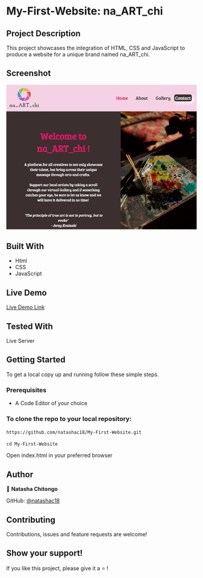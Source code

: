 # My-First-Website: na_ART_chi

## Project Description 

This project showcases the integration of HTML, CSS and JavaScript to produce a website for a unique brand named na_ART_chi.

## Screenshot

![Screenshot](screenshot.PNG)

## Built With

- Html
- CSS
- JavaScript

## Live Demo

[Live Demo Link]( https://natashac18.github.io/My-First-Website/)

## Tested With

Live Server

## Getting Started

To get a local copy up and running follow these simple steps.
### Prerequisites
- A Code Editor of your choice

### To clone the repo to your local repository:
`https://github.com/natashac18/My-First-Website.git`

`cd My-First-Website`

Open index.html in your preferred browser

## Author

:bust_in_silhouette: **Natasha Chitongo** 

GitHub: [@natashac18](https://github.com/natashac18)

## Contributing

Contributions, issues and feature requests are welcome!

## Show your support! 

If you like this project, please give it a :star: !
